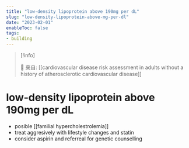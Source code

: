 ```yaml
---
title: "low-density lipoprotein above 190mg per dL"
slug: "low-density-lipoprotein-above-mg-per-dl"
date: "2023-02-01"
enableToc: false
tags:
- building
---
```


> [!info]
>
> 🌱 來自: [[cardiovascular disease risk assessment in adults without a history of atherosclerotic cardiovascular disease]]

# low-density lipoprotein above 190mg per dL

* posible [[familial hypercholestrolemia]]
* treat aggresively with lifestyle changes and statin
* consider aspirin and referreal for genetic counselling
